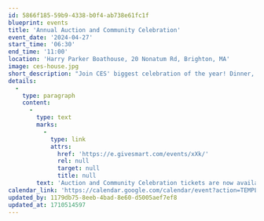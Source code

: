 ```yaml
---
id: 5866f185-59b9-4338-b0f4-ab738e61fc1f
blueprint: events
title: 'Annual Auction and Community Celebration'
event_date: '2024-04-27'
start_time: '06:30'
end_time: '11:00'
location: 'Harry Parker Boathouse, 20 Nonatum Rd, Brighton, MA'
image: ces-house.jpg
short_description: "Join CES' biggest celebration of the year! Dinner, drinks, dancing, and fun are included in the price of your ticket. In keeping with our Artisan Program, the theme of this year's event will be Yoga movement and flow."
details:
  -
    type: paragraph
    content:
      -
        type: text
        marks:
          -
            type: link
            attrs:
              href: 'https://e.givesmart.com/events/xXk/'
              rel: null
              target: null
              title: null
        text: 'Auction and Community Celebration tickets are now available for purchase!'
calendar_link: 'https://calendar.google.com/calendar/event?action=TEMPLATE&tmeid=NWpzNXI1OXFxZWw3dmIxc2xxMDYzOTg3YTIgY19mNDRmNTg2NWYwNTVlNmM5MTVmNGQxY2RkZjliNzRjMzFjOGQ0YWUxZjNlZjkyZWY2ZDU4ZDllNTc2NTQ5OTc0QGc&tmsrc=c_f44f5865f055e6c915f4d1cddf9b74c31c8d4ae1f3ef92ef6d58d9e576549974%40group.calendar.google.com'
updated_by: 1179db75-8eeb-4bad-8e60-d5005aef7ef8
updated_at: 1710514597
---
```

